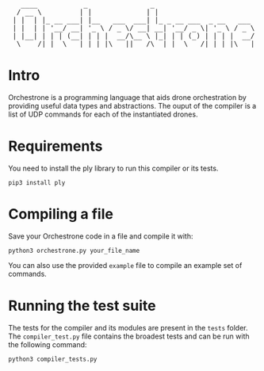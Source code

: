 <pre>
   ____           _               _
  / __ \         | |             | |
 | |  | |_ __ ___| |__   ___  ___| |_ _ __ ___  _ __   ___
 | |  | | '__/ __| '_ \ / _ \/ __| __| '__/ _ \| '_ \ / _ \
 | |__| | | | (__| | | |  __/\__ \ |_| | | (_) | | | |  __/
  \____/|_|  \___|_| |_|\___||___/\__|_|  \___/|_| |_|\___|
</pre>

# Intro
Orchestrone is a programming language that aids drone orchestration by providing useful data types and abstractions. The ouput of the compiler is a list of UDP commands for each of the instantiated drones.

# Requirements
You need to install the ply library to run this compiler or its tests.
```
pip3 install ply
```

# Compiling a file
Save your Orchestrone code in a file and compile it with:
```
python3 orchestrone.py your_file_name
```
You can also use the provided `example` file to compile an example set of commands.

# Running the test suite
The tests for the compiler and its modules are present in the `tests` folder. The `compiler_test.py` file contains the broadest tests and can be run with the following command:
```
python3 compiler_tests.py
```